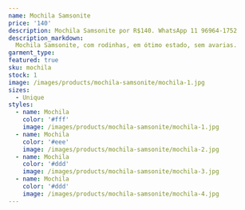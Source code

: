 ```yaml
---
name: Mochila Samsonite
price: '140'
description: Mochila Samsonite por R$140. WhatsApp 11 96964-1752
description_markdown:
  Mochila Samsonite, com rodinhas, em ótimo estado, sem avarias.
garment_type:
featured: true
sku: mochila
stock: 1
image: /images/products/mochila-samsonite/mochila-1.jpg
sizes:
  - Unique
styles:
  - name: Mochila
    color: '#fff'
    image: /images/products/mochila-samsonite/mochila-1.jpg
  - name: Mochila
    color: '#eee'
    image: /images/products/mochila-samsonite/mochila-2.jpg
  - name: Mochila
    color: '#ddd'
    image: /images/products/mochila-samsonite/mochila-3.jpg
  - name: Mochila
    color: '#ddd'
    image: /images/products/mochila-samsonite/mochila-4.jpg
---
```

